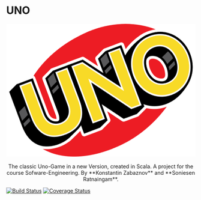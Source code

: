 # UNO

![Logo](src/main/Pics/UNO-Logo.png)<br/>
<p align=center>
The classic Uno-Game in a new Version, created in Scala.  
A project for the course Sofware-Engineering.  
By **Konstantin Zabaznov** and **Soniesen Ratnaingam**.  


[![Build Status](https://travis-ci.com/konstantinz001/UNO.svg?branch=master)](https://travis-ci.com/konstantinz001/UNO)
[![Coverage Status](https://coveralls.io/repos/github/konstantinz001/UNO/badge.svg?branch=master)](https://coveralls.io/github/konstantinz001/UNO?branch=master)


